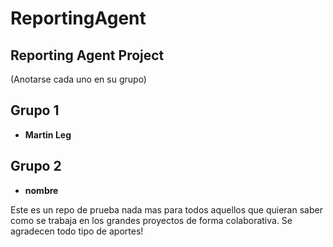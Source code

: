 # ReportingAgent
  
## Reporting Agent Project

(Anotarse cada uno en su grupo)

## Grupo 1

- **Martin Leg**

## Grupo 2

- **nombre**



Este es un repo de prueba nada mas para todos aquellos que quieran saber como se trabaja en los grandes proyectos de forma colaborativa.
Se agradecen todo tipo de aportes!

